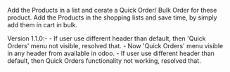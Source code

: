 Add the Products in a list and cerate a Quick Order/ Bulk Order for these product.
Add the Products in the shopping lists and save time, by simply add them in cart in bulk.

Version 1.1.0:- 
    - If user use different header than default, then 'Quick Orders' menu not visible, resolved that.
    - Now 'Quick Orders' menu visible in any header from available in odoo.
    - If user use different header than default, then Quick Orders functionality not working, resolved that.
